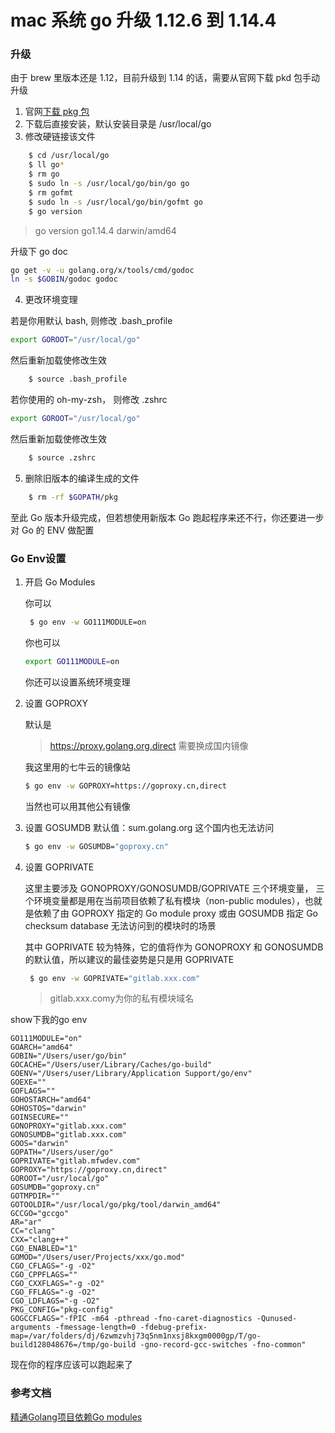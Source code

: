 # mac 系统 go 升级 1.12.6 到 1.14.4

### 升级
由于 brew 里版本还是 1.12，目前升级到 1.14 的话，需要从官网下载 pkd 包手动升级

1. 官网[下载 pkg 包](https://golang.org/dl/)
2. 下载后直接安装，默认安装目录是 /usr/local/go
3. 修改硬链接该文件

```zsh
    $ cd /usr/local/go
    $ ll go*
    $ rm go
    $ sudo ln -s /usr/local/go/bin/go go
    $ rm gofmt
    $ sudo ln -s /usr/local/go/bin/gofmt go
    $ go version
```
> go version go1.14.4 darwin/amd64

升级下 go doc

```zsh
go get -v -u golang.org/x/tools/cmd/godoc
ln -s $GOBIN/godoc godoc
```
4. 更改环境变理

若是你用默认 bash, 则修改 .bash_profile
```zsh
export GOROOT="/usr/local/go" 
```

然后重新加载使修改生效
```zsh
    $ source .bash_profile
```

若你使用的 oh-my-zsh， 则修改 .zshrc
```zsh
export GOROOT="/usr/local/go" 
```

然后重新加载使修改生效
```zsh
    $ source .zshrc
```

5. 删除旧版本的编译生成的文件
```zsh
    $ rm -rf $GOPATH/pkg
```

至此 Go 版本升级完成，但若想使用新版本 Go 跑起程序来还不行，你还要进一步对 Go 的 ENV 做配置

### Go Env设置

1. 开启 Go Modules
   
   你可以
   ```zsh
    $ go env -w GO111MODULE=on
   ```
   你也可以
   ```zsh
   export GO111MODULE=on
   ```
   你还可以设置系统环境变理

2. 设置 GOPROXY 
   
   默认是
   > https://proxy.golang.org,direct
   需要换成国内镜像 

   我这里用的七牛云的镜像站
   ```zsh
   $ go env -w GOPROXY=https://goproxy.cn,direct
   ```
   
   当然也可以用其他公有镜像

3. 设置 GOSUMDB
   默认值：sum.golang.org
   这个国内也无法访问

   ```zsh
   $ go env -w GOSUMDB="goproxy.cn"
   ```

4. 设置 GOPRIVATE 

    这里主要涉及 GONOPROXY/GONOSUMDB/GOPRIVATE 三个环境变量， 三个环境变量都是用在当前项目依赖了私有模块（non-public modules），也就是依赖了由 GOPROXY 指定的 Go module proxy 或由 GOSUMDB 指定 Go checksum database 无法访问到的模块时的场景

    其中 GOPRIVATE 较为特殊，它的值将作为 GONOPROXY 和 GONOSUMDB 的默认值，所以建议的最佳姿势是只是用 GOPRIVATE

   ```zsh
    $ go env -w GOPRIVATE="gitlab.xxx.com"
   ```
    > gitlab.xxx.comy为你的私有模块域名


show下我的go env
```
GO111MODULE="on"
GOARCH="amd64"
GOBIN="/Users/user/go/bin"
GOCACHE="/Users/user/Library/Caches/go-build"
GOENV="/Users/user/Library/Application Support/go/env"
GOEXE=""
GOFLAGS=""
GOHOSTARCH="amd64"
GOHOSTOS="darwin"
GOINSECURE=""
GONOPROXY="gitlab.xxx.com"
GONOSUMDB="gitlab.xxx.com"
GOOS="darwin"
GOPATH="/Users/user/go"
GOPRIVATE="gitlab.mfwdev.com"
GOPROXY="https://goproxy.cn,direct"
GOROOT="/usr/local/go"
GOSUMDB="goproxy.cn"
GOTMPDIR=""
GOTOOLDIR="/usr/local/go/pkg/tool/darwin_amd64"
GCCGO="gccgo"
AR="ar"
CC="clang"
CXX="clang++"
CGO_ENABLED="1"
GOMOD="/Users/user/Projects/xxx/go.mod"
CGO_CFLAGS="-g -O2"
CGO_CPPFLAGS=""
CGO_CXXFLAGS="-g -O2"
CGO_FFLAGS="-g -O2"
CGO_LDFLAGS="-g -O2"
PKG_CONFIG="pkg-config"
GOGCCFLAGS="-fPIC -m64 -pthread -fno-caret-diagnostics -Qunused-arguments -fmessage-length=0 -fdebug-prefix-map=/var/folders/dj/6zwmzvhj73q5nm1nxsj8kxgm0000gp/T/go-build128048676=/tmp/go-build -gno-record-gcc-switches -fno-common"
```

现在你的程序应该可以跑起来了


### 参考文档
[精通Golang项目依赖Go modules](https://zhuanlan.zhihu.com/p/113506780)